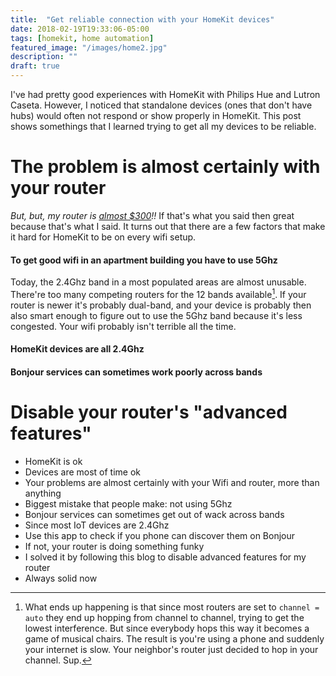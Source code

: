 ```yaml
---
title:  "Get reliable connection with your HomeKit devices"
date: 2018-02-19T19:33:06-05:00
tags: [homekit, home automation]
featured_image: "/images/home2.jpg"
description: ""
draft: true
---
```


I've had pretty good experiences with HomeKit with Philips Hue and Lutron Caseta. However, I noticed that standalone devices (ones that don't have hubs) would often not respond or show properly in HomeKit. This post shows somethings that I learned trying to get all my devices to be reliable.

# The problem is almost certainly with your router

*But, but, my router is [almost $300](http://a.co/16d0YZQ)!!* If that's what you said then great because that's what I said. It turns out that there are a few factors that make it hard for HomeKit to be on every wifi setup.

#### To get good wifi in an apartment building you have to use 5Ghz

Today, the 2.4Ghz band in a most populated areas are almost unusable. There're too many competing routers for the 12 bands available[^1]. If your router is newer it's probably dual-band, and your device is probably then also smart enough to figure out to use the 5Ghz band because it's less congested. Your wifi probably isn't terrible all the time.

#### HomeKit devices are all 2.4Ghz

#### Bonjour services can sometimes work poorly across bands

# Disable your router's "advanced features"

[^1]: What ends up happening is that since most routers are set to `channel = auto` they end up hopping from channel to channel, trying to get the lowest interference. But since everybody hops this way it becomes a game of musical chairs. The result is you're using a phone and suddenly your internet is slow. Your neighbor's router just decided to hop in your channel. Sup.



- HomeKit is ok
- Devices are most of time ok 
- Your problems are almost certainly with your Wifi and router, more than anything
- Biggest mistake that people make: not using 5Ghz
- Bonjour services can sometimes get out of wack across bands
- Since most IoT devices are 2.4Ghz
- Use this app to check if you phone can discover them on Bonjour
- If not, your router is doing something funky
- I solved it by following this blog to disable advanced features for my router
- Always solid now